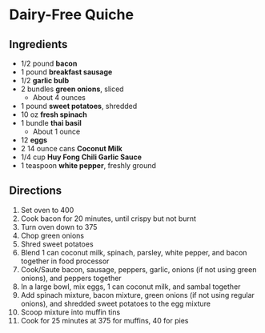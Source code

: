 # Dairy-Free Quiche

## Ingredients

- 1/2 pound **bacon**
- 1 pound **breakfast sausage**
- 1/2 **garlic bulb**
- 2 bundles **green onions**, sliced
    - About 4 ounces
- 1 pound **sweet potatoes**, shredded
- 10 oz **fresh spinach**
- 1 bundle **thai basil**
    - About 1 ounce
- 12 **eggs**
- 2 14 ounce cans **Coconut Milk**
- 1/4 cup **Huy Fong Chili Garlic Sauce**
- 1 teaspoon **white pepper**, freshly ground

## Directions

1. Set oven to 400
1. Cook bacon for 20 minutes, until crispy but not burnt
1. Turn oven down to 375
1. Chop green onions
1. Shred sweet potatoes
1. Blend 1 can coconut milk, spinach, parsley, white pepper, and bacon together in food processor
1. Cook/Saute bacon, sausage, peppers, garlic, onions (if not using green onions), and peppers together
1. In a large bowl, mix eggs, 1 can coconut milk, and sambal together
1. Add spinach mixture, bacon mixture, green onions (if not using regular onions), and shredded sweet potatoes to the egg mixture
1. Scoop mixture into muffin tins
1. Cook for 25 minutes at 375 for muffins, 40 for pies
